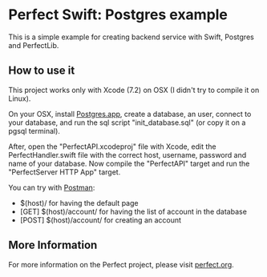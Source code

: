 # Perfect Swift: Postgres example
This is a simple example for creating backend service with Swift, Postgres and PerfectLib.

## How to use it
This project works only with Xcode (7.2) on OSX (I didn't try to compile it on Linux).

On your OSX, install [Postgres.app](http://postgresapp.com), create a database, an user, connect to your database, and run the sql script "init_database.sql" (or copy it on a pgsql terminal).

After, open the "PerfectAPI.xcodeproj" file with Xcode, edit the PerfectHandler.swift file with the correct host, username, password and name of your database. Now compile the "PerfectAPI" target and run the "PerfectServer HTTP App" target.

You can try with [Postman](https://chrome.google.com/webstore/detail/postman/fhbjgbiflinjbdggehcddcbncdddomop):

- $(host)/ for having the default page
- [GET] $(host)/account/ for having the list of account in the database
- [POST] $(host)/account/ for creating an account

## More Information
For more information on the Perfect project, please visit [perfect.org](http://perfect.org).